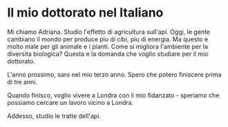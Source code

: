Il mio dottorato nel Italiano
=============================

Mi chiamo Adriana. Studio l'effetto di agricultura sull'api. Oggi, le gente cambiano il mondo per produce piu di cibi, piu di energia. Ma questo e molto male per gli animale e i pianti. Come si migliora l'ambiente per la diversita biologica? Questa e la domanda che voglio studiare per il mio dottorato.

L'anno prossimo, saro nel mio terzo anno. Spero che potero finiscere prima di tre anni.

Quando finisco, voglio vivere a Londra con il mio fidanzato - speriamo che possiamo cercare un lavoro vicino a Londra.

Addesso, studio le tratte dell'api.
